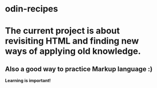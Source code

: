 # odin-recipes
# The current project is about revisiting HTML and finding new ways of applying old knowledge.
## Also a good way to practice Markup language :)
**Learning is important!**